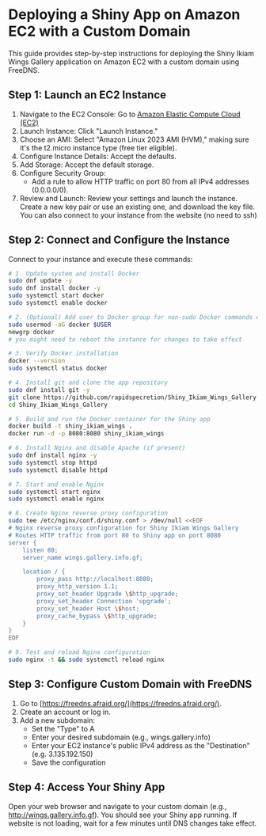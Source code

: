 # Deploying a Shiny App on Amazon EC2 with a Custom Domain

This guide provides step-by-step instructions for deploying the Shiny Ikiam Wings Gallery application on Amazon EC2 with a custom domain using FreeDNS.

## Step 1: Launch an EC2 Instance

1. Navigate to the EC2 Console: Go to [Amazon Elastic Compute Cloud (EC2)](https://aws.amazon.com/ec2/)
2. Launch Instance: Click "Launch Instance."
3. Choose an AMI: Select "Amazon Linux 2023 AMI (HVM)," making sure it's the t2.micro instance type (free tier eligible).
4. Configure Instance Details: Accept the defaults.
5. Add Storage: Accept the default storage.
6. Configure Security Group:
   - Add a rule to allow HTTP traffic on port 80 from all IPv4 addresses (0.0.0.0/0).
7. Review and Launch: Review your settings and launch the instance. Create a new key pair or use an existing one, and download the key file. You can also connect to your instance from the website (no need to ssh)

## Step 2: Connect and Configure the Instance

Connect to your instance and execute these commands:

```bash
# 1. Update system and install Docker
sudo dnf update -y
sudo dnf install docker -y
sudo systemctl start docker
sudo systemctl enable docker

# 2. (Optional) Add user to Docker group for non-sudo Docker commands else use sudo before docker commands
sudo usermod -aG docker $USER
newgrp docker
# you might need to reboot the instance for changes to take effect

# 3. Verify Docker installation
docker --version
sudo systemctl status docker

# 4. Install git and clone the app repository
sudo dnf install git -y
git clone https://github.com/rapidspecretion/Shiny_Ikiam_Wings_Gallery
cd Shiny_Ikiam_Wings_Gallery

# 5. Build and run the Docker container for the Shiny app
docker build -t shiny_ikiam_wings .
docker run -d -p 8080:8080 shiny_ikiam_wings

# 6. Install Nginx and disable Apache (if present)
sudo dnf install nginx -y
sudo systemctl stop httpd
sudo systemctl disable httpd

# 7. Start and enable Nginx
sudo systemctl start nginx
sudo systemctl enable nginx

# 8. Create Nginx reverse proxy configuration
sudo tee /etc/nginx/conf.d/shiny.conf > /dev/null <<EOF
# Nginx reverse proxy configuration for Shiny Ikiam Wings Gallery
# Routes HTTP traffic from port 80 to Shiny app on port 8080
server {
    listen 80;
    server_name wings.gallery.info.gf;

    location / {
        proxy_pass http://localhost:8080;
        proxy_http_version 1.1;
        proxy_set_header Upgrade \$http_upgrade;
        proxy_set_header Connection 'upgrade';
        proxy_set_header Host \$host;
        proxy_cache_bypass \$http_upgrade;
    }
}
EOF

# 9. Test and reload Nginx configuration
sudo nginx -t && sudo systemctl reload nginx
```

## Step 3: Configure Custom Domain with FreeDNS

1. Go to [https://freedns.afraid.org/](https://freedns.afraid.org/).
2. Create an account or log in.
3. Add a new subdomain:
   - Set the "Type" to A
   - Enter your desired subdomain (e.g., wings.gallery.info)
   - Enter your EC2 instance's public IPv4 address as the "Destination" (e.g. 3.135.192.150)
   - Save the configuration

## Step 4: Access Your Shiny App

Open your web browser and navigate to your custom domain (e.g., http://wings.gallery.info.gf). You should see your Shiny app running. If website is not loading, wait for a few minutes until DNS changes take effect.
